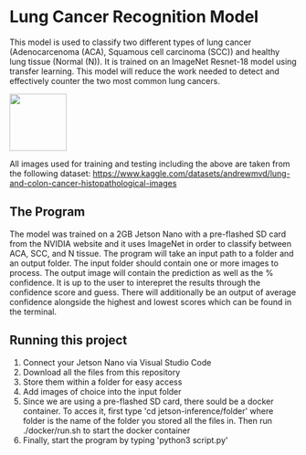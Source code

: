 # Lung Cancer Recognition Model

This model is used to classify two different types of lung cancer (Adenocarcenoma (ACA), Squamous cell carcinoma (SCC)) and healthy lung tissue (Normal (N)). It is trained on an ImageNet Resnet-18 model using transfer learning. This model will reduce the work needed to detect and effectively counter the two most common lung cancers.

<img src="https://i.imgur.com/SFtH1wZ.jpg" width="100" height="100">

All images used for training and testing including the above are taken from the following dataset: https://www.kaggle.com/datasets/andrewmvd/lung-and-colon-cancer-histopathological-images

## The Program
The model was trained on a 2GB Jetson Nano with a pre-flashed SD card from the NVIDIA website and it uses ImageNet in order to classify between ACA, SCC, and N tissue. The program will take an input path to a folder and an output folder. The input folder should contain one or more images to process. The output image will contain the prediction as well as the % confidence. It is up to the user to interepret the results through the confidence score and guess. There will additionally be an output of average confidence alongside the highest and lowest scores which can be found in the terminal.
## Running this project

1. Connect your Jetson Nano via Visual Studio Code
2. Download all the files from this repository
3. Store them within a folder for easy access
4. Add images of choice into the input folder
5. Since we are using a pre-flashed SD card, there sould be a docker container. To acces it, first type 'cd jetson-inference/folder' where folder is the name of the folder you stored all the files in. Then run ./docker/run.sh to start the docker container
8. Finally, start the program by typing 'python3 script.py'
